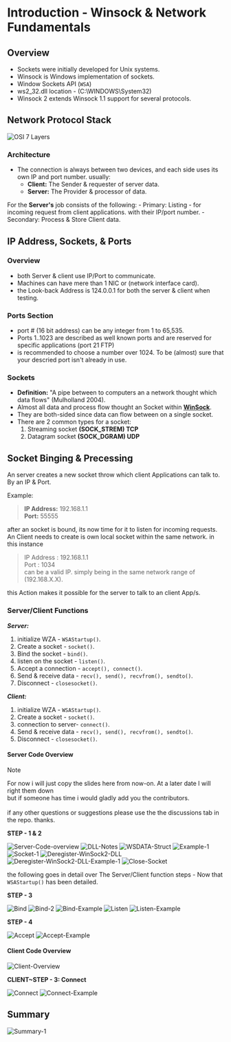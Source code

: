 # Introduction - Winsock & Network Fundamentals

## Overview

- Sockets were initially developed for Unix systems.
- Winsock is Windows implementation of sockets.
- Window Sockets API (`WSA`)
- ws2_32.dll location - (C:\WINDOWS\System32)
- Winsock 2 extends Winsock 1.1 support for several protocols.

## Network Protocol Stack

![OSI 7 Layers](../Materials/Pictures/OSI-7-layperStack.png)

### Architecture 

- The connection is always between two devices, and each side uses its own IP and port number. usually:
	- **Client:** The Sender & requester of server data.
	- **Server:** The Provider & processor of data.

For the **Server's** job consists of the following:
	- Primary: Listing - for incoming request from client applications. with their IP/port number.
	- Secondary: Process & Store Client data.

## IP Address, Sockets, & Ports

### Overview 

- both Server & client use IP/Port to communicate.
- Machines can have mere than 1 NIC or (network interface card).
- the Look-back Address is 124.0.0.1 for both the server & client when testing.

### Ports Section

- port # (16 bit address) can be any integer from 1 to 65,535.
- Ports 1..1023 are described as well known ports and are reserved for specific applications (port 21 FTP)
- is recommended to choose a number over 1024. To be (almost) sure that your descried port isn't already in use.

### Sockets 

- **Definition:** "A pipe between to computers an a network thought which data flows" (Mulholland 2004).
- Almost all data and process flow thought an Socket within [**WinSock**](https://learn.microsoft.com/en-us/windows/win32/winsock/windows-sockets-start-page-2).
- They are both-sided since data can flow between on a single socket.
- There are 2 common types for a socket:
	1. Streaming socket **(SOCK_STREM) TCP**
	2. Datagram socket **(SOCK_DGRAM) UDP**

## Socket Binging & Precessing 

An server creates a new socket throw which client Applications can talk to. By an IP & Port.

Example:

> **IP Address:** 192.168.1.1 \
	**Port:** 55555

after an socket is bound, its now time for it to listen for incoming requests.
An Client needs to create is own local socket within the same network. in this instance 

> IP Address : 192.168.1.1\
	Port : 1034\
	can be a valid IP. simply being in the same network range of (192.168.X.X).

this Action makes it possible for the server to talk to an client App/s. 

### Server/Client Functions

***Server:***
1. initialize WZA - `WSAStartup()`.
2. Create a socket - `socket()`.
3. Bind the socket - `bind()`.
4. listen on the socket - `listen()`.
5. Accept a connection - `accept(), connect()`.
6. Send & receive data - `recv(), send(), recvfrom(), sendto()`.
7. Disconnect - `closesocket()`.

***Client:***
1. initialize WZA - `WSAStartup()`.
2. Create a socket - `socket()`.
3. connection to server- `connect()`.
4. Send & receive data - `recv(), send(), recvfrom(), sendto()`.
5. Disconnect - `closesocket()`.

#### Server Code Overview

> [!NOTE]
> For now i will just copy the slides here from now-on. At a later date I will right them down \
	but if someone has time i would gladly add you the contributors. \
	\
	if any other questions or suggestions please use the the discussions tab in the repo. thanks.

**STEP - 1 & 2**

![Server-Code-overview](../Materials/Pictures/Server-Code-overview.png)
![DLL-Notes](../Materials/Pictures/DLL-Notes.png)
![WSDATA-Struct](../Materials/Pictures/WSDATA-Struct.png)
![Example-1](../Materials/Pictures/Example-1.png)
![Socket-1](../Materials/Pictures/Socket-1.png)
![Deregister-WinSock2-DLL](../Materials/Pictures/Deregister-WinSock2-DLL.png)
![Deregister-WinSock2-DLL-Example-1](../Materials/Pictures/Deregister-WinSock2-DLL-Example-1.png)
![Close-Socket](../Materials/Pictures/Close-Socket.png)

the following goes in detail over The Server/Client function steps - Now that `WSAStartup()` has been detailed.

**STEP - 3**

![Bind](../Materials/Pictures/Bind.png)
![Bind-2](../Materials/Pictures/Bind-2.png)
![Bind-Example](../Materials/Pictures/Bind-Example.png)
![Listen](../Materials/Pictures/Listen.png)
![Listen-Example](../Materials/Pictures/Listen-Example.png)

**STEP - 4**

![Accept](../Materials/Pictures/Accept.png)
![Accept-Example](../Materials/Pictures/Accept-Example.png)

#### Client Code Overview

![Client-Overview](../Materials/Pictures/Client-Overview.png)

**CLIENT~STEP - 3: Connect**

![Connect](../Materials/Pictures/Connect.png)
![Connect-Example](../Materials/Pictures/Connect-Example.png)

## Summary

![Summary-1](../Materials/Pictures/Summary-1.png)